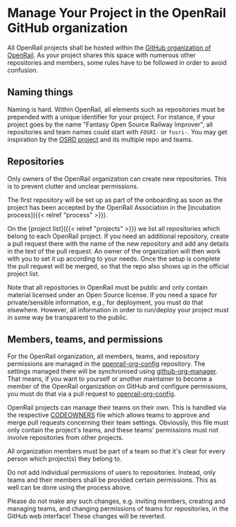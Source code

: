 # Manage Your Project in the OpenRail GitHub organization

All OpenRail projects shall be hosted within the [GitHub organization of OpenRail](https://github.com/OpenRailAssociation/). As your project shares this space with numerous other repositories and members, some rules have to be followed in order to avoid confusion.

## Naming things

Naming is hard. Within OpenRail, all elements such as repositories must be prepended with a unique identifier for your project. For instance, if your project goes by the name "Fantasy Open Source Railway Improver", all repositories and team names could start with `FOSRI-` or `fosri-`. You may get inspiration by the [OSRD project](https://github.com/OpenRailAssociation/osrd) and its multiple repo and teams.

## Repositories

Only owners of the OpenRail organization can create new repositories. This is to prevent clutter and unclear permissions.

The first repository will be set up as part of the onboarding as soon as the project has been accepted by the OpenRail Association in the [incubation process]({{< relref "process" >}}).

On the [project list]({{< relref "projects" >}}) we list all repositories which belong to each OpenRail project. If you need an additional repository, create a pull request there with the name of the new repository and add any details in the text of the pull request. An owner of the organization will then work with you to set it up according to your needs. Once the setup is complete the pull request will be merged, so that the repo also shows up in the official project list.

Note that all repositories in OpenRail must be public and only contain material licensed under an Open Source license. If you need a space for private/sensible information, e.g., for deployment, you must do that elsewhere. However, all information in order to run/deploy your project must in some way be transparent to the public.

## Members, teams, and permissions

For the OpenRail organization, all members, teams, and repository permissions are managed in the [openrail-org-config](https://github.com/OpenRailAssociation/openrail-org-config) repository. The settings managed there will be synchronised using [github-org-manager](https://github.com/OpenRailAssociation/github-org-manager). That means, if you want to yourself or another maintainer to become a member of the OpenRail organization on GitHub and configure permissions, you must do that via a pull request to [openrail-org-config](https://github.com/OpenRailAssociation/openrail-org-config).

OpenRail projects can manage their teams on their own. This is handled via the respective [CODEOWNERS](https://github.com/OpenRailAssociation/openrail-org-config/blob/main/.github/CODEOWNERS) file which allows teams to approve and merge pull requests concerning their team settings. Obviously, this file must only contain the project's teams, and these teams' permissions must not involve repositories from other projects.

All organization members must be part of a team so that it's clear for every person which project(s) they belong to.

Do not add individual permissions of users to repositories. Instead, only teams and their members shall be provided certain permissions. This as well can be done using the process above.

Please do not make any such changes, e.g. inviting members, creating and managing teams, and changing permissions of teams for repositories, in the GitHub web interface! These changes will be reverted.
